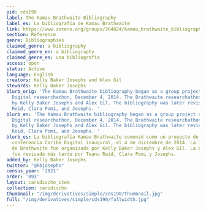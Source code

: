 ```yaml
---
pid: cds190
label: The Kamau Brathwaite Bibliography
label_es: La bibliografía de Kamau Brathwaite
link: https://www.zotero.org/groups/304824/kamau_brathwaite_bibliography
section: Reference
genre: Bibliographies
claimed_genre: a bibliography
claimed_genre_en: a bibliography
claimed_genre_es: una bibliografía
access: open
status: Active
language: English
creators: Kelly Baker Josephs and Wlex Gil
stewards: Kelly Baker Josephs
blurb_orig: 'The Kamau Brathwaite bibliography began as a group project at The Caribbean
  Digital researchathon, December 4, 2014. The Brathwaite researchathon was organized
  by Kelly Baker Josephs and Alex Gil. The bibliography was later revised by Teanu
  Reid, Clara Pomi, and Josephs. '
blurb_en: 'The Kamau Brathwaite bibliography began as a group project at The Caribbean
  Digital researchathon, December 4, 2014. The Brathwaite researchathon was organized
  by Kelly Baker Josephs and Alex Gil. The bibliography was later revised by Teanu
  Reid, Clara Pomi, and Josephs. '
blurb_es: La bibliografía Kamau Brathwaite comenzó como un proyecto de grupo en la
  conferencia Caribe Digital inaugural, el 4 de diciembre de 2014. La Investigación
  de Brathwaite fue organizada por Kelly Baker Josephs y Alex Gil. La bibliografía
  fue revisada más tarde por Teanu Reid, Clara Pomi y Josephs.
added_by: Kelly Baker Josephs
twitter: "@kbjosephs"
census_year: '2021'
order: '093'
layout: caridischo_item
collection: caridischo
thumbnail: "/img/derivatives/simple/cds190/thumbnail.jpg"
full: "/img/derivatives/simple/cds190/fullwidth.jpg"
---
```

